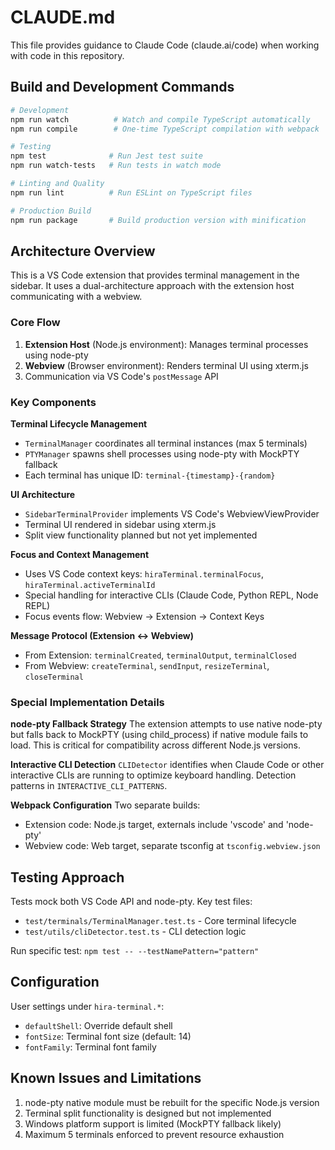 # CLAUDE.md

This file provides guidance to Claude Code (claude.ai/code) when working with code in this repository.

## Build and Development Commands

```bash
# Development
npm run watch          # Watch and compile TypeScript automatically
npm run compile        # One-time TypeScript compilation with webpack

# Testing
npm test              # Run Jest test suite
npm run watch-tests   # Run tests in watch mode

# Linting and Quality
npm run lint          # Run ESLint on TypeScript files

# Production Build
npm run package       # Build production version with minification
```

## Architecture Overview

This is a VS Code extension that provides terminal management in the sidebar. It uses a dual-architecture approach with the extension host communicating with a webview.

### Core Flow
1. **Extension Host** (Node.js environment): Manages terminal processes using node-pty
2. **Webview** (Browser environment): Renders terminal UI using xterm.js
3. Communication via VS Code's `postMessage` API

### Key Components

**Terminal Lifecycle Management**
- `TerminalManager` coordinates all terminal instances (max 5 terminals)
- `PTYManager` spawns shell processes using node-pty with MockPTY fallback
- Each terminal has unique ID: `terminal-{timestamp}-{random}`

**UI Architecture**
- `SidebarTerminalProvider` implements VS Code's WebviewViewProvider
- Terminal UI rendered in sidebar using xterm.js
- Split view functionality planned but not yet implemented

**Focus and Context Management**
- Uses VS Code context keys: `hiraTerminal.terminalFocus`, `hiraTerminal.activeTerminalId`
- Special handling for interactive CLIs (Claude Code, Python REPL, Node REPL)
- Focus events flow: Webview → Extension → Context Keys

**Message Protocol (Extension ↔ Webview)**
- From Extension: `terminalCreated`, `terminalOutput`, `terminalClosed`
- From Webview: `createTerminal`, `sendInput`, `resizeTerminal`, `closeTerminal`

### Special Implementation Details

**node-pty Fallback Strategy**
The extension attempts to use native node-pty but falls back to MockPTY (using child_process) if native module fails to load. This is critical for compatibility across different Node.js versions.

**Interactive CLI Detection**
`CLIDetector` identifies when Claude Code or other interactive CLIs are running to optimize keyboard handling. Detection patterns in `INTERACTIVE_CLI_PATTERNS`.

**Webpack Configuration**
Two separate builds:
- Extension code: Node.js target, externals include 'vscode' and 'node-pty'
- Webview code: Web target, separate tsconfig at `tsconfig.webview.json`

## Testing Approach

Tests mock both VS Code API and node-pty. Key test files:
- `test/terminals/TerminalManager.test.ts` - Core terminal lifecycle
- `test/utils/cliDetector.test.ts` - CLI detection logic

Run specific test: `npm test -- --testNamePattern="pattern"`

## Configuration

User settings under `hira-terminal.*`:
- `defaultShell`: Override default shell
- `fontSize`: Terminal font size (default: 14)
- `fontFamily`: Terminal font family

## Known Issues and Limitations

1. node-pty native module must be rebuilt for the specific Node.js version
2. Terminal split functionality is designed but not implemented
3. Windows platform support is limited (MockPTY fallback likely)
4. Maximum 5 terminals enforced to prevent resource exhaustion